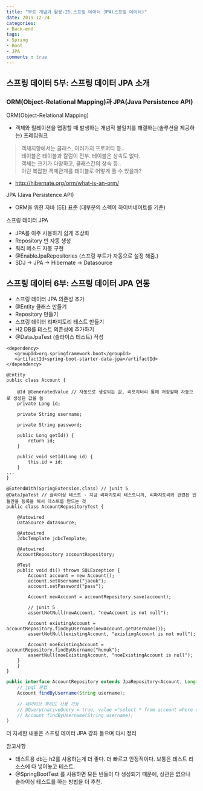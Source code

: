 ```yaml
---
title: "부트 개념과 활용-25.스프링 데이터 JPA(스프링 데이터)"
date: 2019-12-24
categories:
- Back-end
tags:
- Spring 
- Boot
- JPA
comments : true
---
```



## 스프링 데이터 5부: 스프링 데이터 JPA 소개
### ORM(Object-Relational Mapping)과 JPA(Java Persistence API)

ORM(Object-Relational Mapping)
- 객체와 릴레이션을 맵핑할 때 발생하는 개념적 불일치를 해결하는(솔루션을 제공하는) 프레임워크
> 객체지향에서는 클래스, 여러가지 프로퍼티 등..              
테이블은 테이블과 칼럼이 전부. 테이블은 상속도 없다.       
객체는 크기가 다양하고, 클래스간의 상속 등..             
이런 복잡한 객체관계를 테이블로 어떻게 풀 수 있을까?
- http://hibernate.org/orm/what-is-an-orm/


JPA (Java Persistence API)
- ORM을 위한 자바 (EE) 표준 (대부분의 스펙이 하이버네이트를 기준)

스프링 데이터 JPA 
- JPA를 아주 사용하기 쉽게 추상화
- Repository 빈 자동 생성
- 쿼리 메소드 자동 구현
- @EnableJpaRepositories (스프링 부트가 자동으로 설정 해줌.)
- SDJ -> JPA -> Hibernate -> Datasource



## 스프링 데이터 6부: 스프링 데이터 JPA 연동

- 스프링 데이터 JPA 의존성 추가
- @Entity 클래스 만들기
- Repository 만들기
- 스프링 데이터 리파지토리 테스트 만들기
- H2 DB를 테스트 의존성에 추가하기
- @DataJpaTest (슬라이스 테스트) 작성


~~~
<dependency>
   <groupId>org.springframework.boot</groupId>
   <artifactId>spring-boot-starter-data-jpa</artifactId>
</dependency>
~~~

~~~
@Entity
public class Account {

    @Id @GeneratedValue // 자동으로 생성되는 값, 리포지터리 통해 저장할때 자동으로 생성된 값을 씀
    private Long id;

    private String username;

    private String password;

    public Long getId() {
        return id;
    }

    public void setId(Long id) {
        this.id = id;
    }
...
}
~~~

~~~
@ExtendWith(SpringExtension.class) // junit 5
@DataJpaTest // 슬라이싱 테스트 - 지금 리파지토리 테스트니까, 리파지토리와 관련된 빈들만을 등록을 해서 테스트를 만드는 것
public class AccountRepositoryTest {

    @Autowired
    DataSource datasource;

    @Autowired
    JdbcTemplate jdbcTemplate;

    @Autowired
    AccountRepository accountRepository;

    @Test
    public void di() throws SQLException {
        Account account = new Account();
        account.setUsername("jaeuk");
        account.setPassword("pass");

        Account newAccount = accountRepository.save(account);

        // junit 5
        assertNotNull(newAccount, "newAccount is not null");

        Account existingAccount = accountRepository.findByUsername(newAccount.getUsername());
        assertNotNull(existingAccount, "existingAccount is not null");

        Account noeExistingAccount = accountRepository.findByUsername("hunuk");
        assertNull(noeExistingAccount, "noeExistingAccount is null");
    }
    }
}
~~~

~~~java
public interface AccountRepository extends JpaRepository<Account, Long> {
    // jpql 문법
    Account findByUsername(String username);

    // 네이티브 쿼리도 사용 가능
    // @Query(nativeQuery = true, value ="select * from account where username = '{0}'")
    // Account findByUsername(String username);
}

~~~
더 자세한 내용은 스프링 데이터 JPA 강좌 들으며 다시 정리


참고사항
- 테스트용 db는 h2를 사용하는게 더 좋다. 더 빠르고 안정적이다. 보통은 테스트 리소스에 다 넣어놓고 테스트.
- @SpringBootTest 를 사용하면 모든 빈들이 다 생성되기 때문에, 상관은 없으나 슬라이싱 테스트를 하는 방법을 더 추천.


